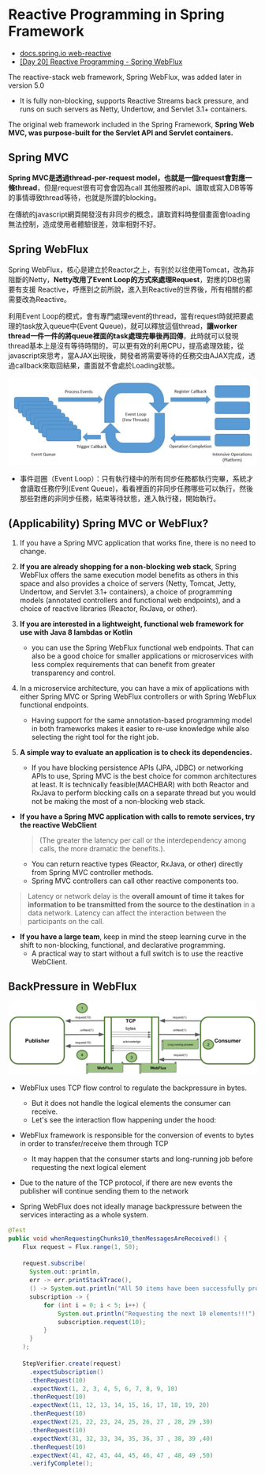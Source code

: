 # Reactive Programming in Spring Framework

- [docs.spring.io web-reactive](https://docs.spring.io/spring-framework/docs/current/reference/html/web-reactive.html#webflux)
- [[Day 20] Reactive Programming - Spring WebFlux](https://ithelp.ithome.com.tw/m/articles/10277436)

The reactive-stack web framework, Spring WebFlux, was added later in version 5.0  
- It is fully non-blocking, supports Reactive Streams back pressure, and runs on such servers as Netty, Undertow, and Servlet 3.1+ containers.

The original web framework included in the Spring Framework, **Spring Web MVC, was purpose-built for the Servlet API and Servlet containers.**

## Spring MVC 

**Spring MVC是透過thread-per-request model，也就是一個request會對應一條thread**，但是request很有可會會因為call 其他服務的api、讀取或寫入DB等等的事情導致thread等待，也就是所謂的blocking。

在傳統的javascript網頁開發沒有非同步的概念，讀取資料時整個畫面會loading無法控制，造成使用者體驗很差，效率相對不好。

## Spring WebFlux

Spring WebFlux，核心是建立於Reactor之上，有別於以往使用Tomcat，改為非阻斷的Netty，**Netty改用了Event Loop的方式來處理Request**，對應的DB也需要有支援 Reactive，呼應到之前所說，進入到Reactive的世界後，所有相關的都需要改為Reactive。


利用Event Loop的模式，會有專門處理event的thread，當有request時就把要處理的task放入queue中(Event Queue)，就可以釋放這個thread，**讓worker thread一件一件的將queue裡面的task處理完畢後再回傳**，此時就可以發現thread基本上是沒有等待時間的，可以更有效的利用CPU，提高處理效能，從javascript來思考，當AJAX出現後，開發者將需要等待的任務交由AJAX完成，透過callback來取回結果，畫面就不會處於Loading狀態。

![圖 1](../images/01d641eff91b593928bafa2eafbd3402d3c3d260203b378cc647130363427e8f.png)  
- 事件迴圈（Event Loop）：只有執行棧中的所有同步任務都執行完畢，系統才會讀取任務佇列(Event Queue)，看看裡面的非同步任務哪些可以執行，然後那些對應的非同步任務，結束等待狀態，進入執行棧，開始執行。

## (Applicability) Spring MVC or WebFlux?

1. If you have a Spring MVC application that works fine, there is no need to change.   

2. **If you are already shopping for a non-blocking web stack**, Spring WebFlux offers the same execution model benefits as others in this space and also provides a choice of servers (Netty, Tomcat, Jetty, Undertow, and Servlet 3.1+ containers), a choice of programming models (annotated controllers and functional web endpoints), and a choice of reactive libraries (Reactor, RxJava, or other).

3. **If you are interested in a lightweight, functional web framework for use with Java 8 lambdas or Kotlin**
    - you can use the Spring WebFlux functional web endpoints. That can also be a good choice for smaller applications or microservices with less complex requirements that can benefit from greater transparency and control.

4. In a microservice architecture, you can have a mix of applications with either Spring MVC or Spring WebFlux controllers or with Spring WebFlux functional endpoints. 
    - Having support for the same annotation-based programming model in both frameworks makes it easier to re-use knowledge while also selecting the right tool for the right job.

5. **A simple way to evaluate an application is to check its dependencies.** 
    - If you have blocking persistence APIs (JPA, JDBC) or networking APIs to use, Spring MVC is the best choice for common architectures at least. It is technically feasible(MACHBAR) with both Reactor and RxJava to perform blocking calls on a separate thread but you would not be making the most of a non-blocking web stack.



- **If you have a Spring MVC application with calls to remote services, try the reactive WebClient** 
    > (The greater the latency per call or the interdependency among calls, the more dramatic the benefits.). 
    - You can return reactive types (Reactor, RxJava, or other) directly from Spring MVC controller methods. 
    - Spring MVC controllers can call other reactive components too.

> Latency or network delay is the **overall amount of time it takes for information to be transmitted from the source to the destination** in a data network. Latency can affect the interaction between the participants on the call.

- **If you have a large team**, keep in mind the steep learning curve in the shift to non-blocking, functional, and declarative programming. 
    - A practical way to start without a full switch is to use the reactive WebClient.

## BackPressure in WebFlux

![圖 2](../images/3f2eeec750f84f227fb0d74ffa9456c6c5d30d36d7424b7bf44cdf9d3d150cfa.png)  

- WebFlux uses TCP flow control to regulate the backpressure in bytes. 
    - But it does not handle the logical elements the consumer can receive. 
    - Let's see the interaction flow happening under the hood:

- WebFlux framework is responsible for the conversion of events to bytes in order to transfer/receive them through TCP
    - It may happen that the consumer starts and long-running job before requesting the next logical element

- Due to the nature of the TCP protocol, if there are new events the publisher will continue sending them to the network

- Spring WebFlux does not ideally manage backpressure between the services interacting as a whole system. 


```java
@Test
public void whenRequestingChunks10_thenMessagesAreReceived() {
    Flux request = Flux.range(1, 50);

    request.subscribe(
      System.out::println,
      err -> err.printStackTrace(),
      () -> System.out.println("All 50 items have been successfully processed!!!"),
      subscription -> {
          for (int i = 0; i < 5; i++) {
              System.out.println("Requesting the next 10 elements!!!");
              subscription.request(10);
          }
      }
    );

    StepVerifier.create(request)
      .expectSubscription()
      .thenRequest(10)
      .expectNext(1, 2, 3, 4, 5, 6, 7, 8, 9, 10)
      .thenRequest(10)
      .expectNext(11, 12, 13, 14, 15, 16, 17, 18, 19, 20)
      .thenRequest(10)
      .expectNext(21, 22, 23, 24, 25, 26, 27 , 28, 29 ,30)
      .thenRequest(10)
      .expectNext(31, 32, 33, 34, 35, 36, 37 , 38, 39 ,40)
      .thenRequest(10)
      .expectNext(41, 42, 43, 44, 45, 46, 47 , 48, 49 ,50)
      .verifyComplete();
```

